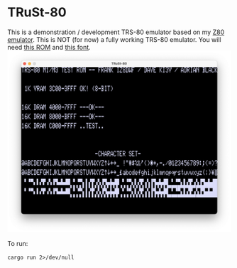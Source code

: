 # TRuSt-80

This is a demonstration / development TRS-80 emulator based on my [Z80 emulator](https://github.com/nicolasbauw/ZilogZ80).
This is NOT (for now) a fully working TRS-80 emulator.
You will need [this ROM](https://github.com/misterblack1/trs80-diagnosticrom/blob/main/trs80m13diag.bin) and [this font](https://www.kreativekorp.com/swdownload/fonts/retro/amtreasure.zip).
![Screenshot](assets/TRuSt-80.png)

To run:
```
cargo run 2>/dev/null
```
